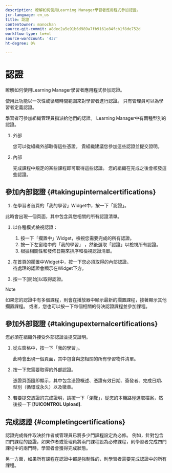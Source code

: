 ```yaml
---
description: 瞭解如何使用Learning Manager學習者應用程式參加認證。
jcr-language: en_us
title: 認證
contentowner: manochan
source-git-commit: a8dec2a5e91b6d989a7fb9161e84fcb1f8de752d
workflow-type: tm+mt
source-wordcount: '437'
ht-degree: 0%

---
```




# 認證

瞭解如何使用Learning Manager學習者應用程式參加認證。

使用此功能以一次性或循環時間範圍來對學習者進行認證。 只有管理員可以為學習者定義認證。

學習者可參加組織管理員指派給他們的認證。 Learning Manager中有兩種型別的認證。

1. 外部

   您可以從組織外部取得這些憑證。 貴組織建議您參加這些認證並提交證明。

1. 內部

   完成課程中規定的某些課程即可取得這些認證。 您的組織在完成之後會核發這些認證。

## 參加內部認證 {#takingupinternalcertifications}

1. 在學習者首頁的「我的學習」Widget中，按一下「認證」。

此時會出現一個頁面，其中包含與您相關的所有認證清單。

1. 以各種模式檢視認證：

   1. 按一下「擱置中」Widget，檢視您需要完成的所有認證。
   1. 按一下左窗格中的「我的學習」 ，然後選取「認證」以檢視所有認證。
   1. 根據相關性和發佈日期來排序和檢視認證清單。

1. 在首頁的擱置中Widget中，按一下您必須取得的內部認證。\
   待處理的認證會顯示在Widget下方。

1. 按一下[開始]以取得認證。

>[!NOTE]
>
>如果您的認證中有多個課程，則會在播放器中顯示最新的擱置課程，接著顯示其他擱置課程。 或者，您也可以按一下每個相關的待決認證課程並參加課程。

## 參加外部認證 {#takingupexternalcertifications}

您必須在組織外接受外部認證並提交證明。

1. 從左窗格中，按一下「我的學習」。

   此時會出現一個頁面，其中包含與您相關的所有學習物件清單。

1. 按一下您需要取得的外部認證。

   憑證頁面隨即顯示，其中包含憑證概述、憑證有效日期、簽發者、完成日期、型別（循環或永久）以及徽章。

1. 若要提交憑證的完成證明，請按一下「瀏覽」，從您的本機路徑選取檔案，然後按一下 **[!UICONTROL Upload]**.

## 完成認證 {#completingcertifications}

認證完成條件取決於作者或管理員已將多少門課程設定為必修。 例如，針對包含四門課程的認證，如果作者或管理員將兩門課程設為必修課程，則學習者完成四門課程中的兩門時，學習者會獲得完成狀態。

另一方面，如果所有課程在認證中都是強制性的，則學習者需要完成認證中的所有課程。
